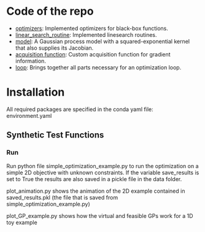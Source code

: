 # Code of the repo
- [optimizers](./src/optimizers.py): Implemented optimizers for black-box functions.
- [linear_search_routine](./src/linear_search_routine.py): Implemented linesearch routines.
- [model](./src/model.py): A Gaussian process model with a squared-exponential kernel that also supplies its Jacobian.
- [acquisition function](./src/acquisition_function.py): Custom acquisition function for gradient information.
- [loop](./src/loop.py): Brings together all parts necessary for an optimization loop.

# Installation
All required packages are specified in the conda yaml file: environment.yaml

## Synthetic Test Functions
### Run
Run python file simple_optimization_example.py to run the optimization on a simple 2D objective with unknown constraints. If the variable save_results is set to True the results are also saved in a pickle file in the data folder.

plot_animation.py shows the animation of the 2D example contained in saved_results.pkl (the file that is saved from simple_optimization_example.py)

plot_GP_example.py shows how the virtual and feasible GPs work for a 1D toy example